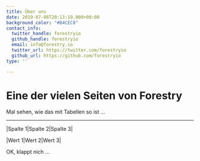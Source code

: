 ```yaml
---
title: Über uns
date: 2019-07-06T20:13:19.000+00:00
background_color: "#B4CEC8"
contact_info:
  twitter_handle: forestryio
  github_handle: forestryio
  email: info@forestry.io
  twitter_url: https://twitter.com/forestryio
  github_url: https://github.com/forestryio
type: ''

---
```

# Eine der vielen Seiten von Forestry 

Mal sehen, wie das mit Tabellen so ist …

***

|Spalte 1|Spalte 2|Spalte 3|

|Wert 1|Wert 2|Wert 3|

OK, klappt nich …